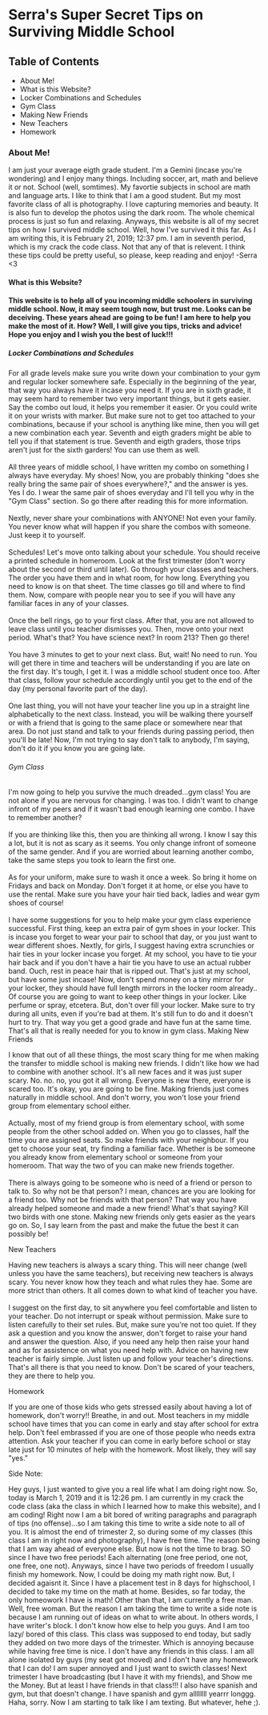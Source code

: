 <!DOCTYPE html>
<html>
    <head>
        <meta charset="utf-8">
        <title>New Webpage</title>
    </head>
    <body>
        <h1>Serra's Super Secret Tips on Surviving Middle School</h1>
        <h2>Table of Contents</h2>
        <ul>
            <li>About Me!</li> 
            <li>What is this Website?</li>
            <li>Locker Combinations and Schedules</li>
            <li>Gym Class</li>
            <li>Making New Friends</li>
            <li>New Teachers</li>
            <li>Homework</li>
        </ul>
        <h3>About Me!</h3>
        <p>I am just your average eigth grade student. I'm a Gemini (incase you're wondering) and I enjoy many things. Including soccer, art, math and believe it or not. School (well, somtimes). My favortie subjects in school are math and language arts. I like to think that I am a good student. But my most favorite class of all is photography. I love capturing memories and beauty. It is also fun to develop the photos using the dark room. The whole chemical process is just so fun and relaxing. Anyways, this website is all of my secret tips on how I survived middle school. Well, how I've survived it this far. As I am writing this, it is February 21, 2019; 12:37 pm. I am in seventh period, which is my crack the code class. Not that any of that is relevent. I think these tips could be pretty useful, so please, keep reading and enjoy! -Serra <3</p> 
        <h4>What is this Website?<h4>
             <p>This website is to help all of you incoming middle schoolers in surviving middle school. Now, it may seem tough now, but trust me. Looks can be deceiving. These years ahead are going to be fun! I am here to help you make the most of it. How? Well, I will give you tips, tricks and advice! Hope you enjoy and I wish you the best of luck!!! </p>
            <h5>Locker Combinations and Schedules</h4>
            </p>For all grade levels make sure you write down your combination to your gym and regular locker somewhere safe. Especially in the beginning of the year, that way you always have it incase you need it. If you are in sixth grade, it may seem hard to remember two very important things, but it gets easier. Say the combo out loud, it helps you remember it easier. Or you could write it on your wrists with marker. But make sure not to get too attached to your combinations, because if your school is anything like mine, then you will get a new combination each year. Seventh and eigth graders might be able to tell you if that statement is true. Seventh and eigth graders, those trips aren't just for the sixth garders! You can use them as well. <br> <br> 
            All three years of middle school, I have written my combo on something I always have everyday. My shoes! Now, you are probably thinking "does she really bring the same pair of shoes everywhere?," and the answer is yes. Yes I do. I wear the same pair of shoes everyday and I'll tell you why in the "Gym Class" section. So go there after reading this for more information.<br> <br> 
            Nextly, never share your combinations with ANYONE! Not even your family. You never know what will happen if you share the combos with someone. Just keep it to yourself. <br> <br> Schedules! Let's move onto talking about your schedule. You should receive a printed schedule in homeroom. Look at the first trimester (don't worry about the second or third until later). Go through your classes and teachers. The order you have them and in what room, for how long. Everything you need to know is on that sheet. The time classes go till and where to find them. Now, compare with people near you to see if you will have any familiar faces in any of your classes. <br> <br> 
            Once the bell rings, go to your first class. After that, you are not allowed to leave class until you teacher dismisses you. Then, move onto your next period. What's that? You have science next? In room 213? Then go there!<br> <br> 
            You have 3 minutes to get to your next class. But, wait! No need to run. You will get there in time and teachers will be understanding if you are late on the first day. It's tough, I get it. I was a middle school student once too. After that class, follow your schedule accordingly until you get to the end of the day (my personal favorite part of the day). <br> <br> 
            One last thing, you will not have your teacher line you up in a straight line alphabetically to the next class. Instead, you will be walking there yourself or with a friend that is going to the same place or somewhere near that area. Do not just stand and talk to your friends during passing period, then you'll be late! Now, I'm not trying to say don't talk to anybody, I'm saying, don't do it if you know you are going late. </p>
        <h6>Gym Class</h6>
        <p> I'm now going to help you survive the much dreaded...gym class! You are not alone if you are nervous for changing. I was too. I didn't want to change infront of my peers and if it wasn't bad enough learning one combo. I have to remember another? <br> <br>
            If you are thinking like this, then you are thinking all wrong. I know I say this a lot, but it is not as scary as it seems. You only change infront of someone of the same gender. And if you are worried about learning another combo, take the same steps you took to learn the first one. <br> <br> 
            As for your uniform, make sure to wash it once a week. So bring it home on Fridays and back on Monday. Don't forget it at home, or else you have to use the rental. Make sure you have your hair tied back, ladies and wear gym shoes of course! <br> <br>
            I have some suggestions for you to help make your gym class experience successful. First thing, keep an extra pair of gym shoes in your locker. This is incase you forget to wear your pair to school that day, or you just want to wear different shoes. Nextly, for girls, I suggest having extra scrunchies or hair ties in your locker incase you forget. At my school, you have to tie your hair back and if you don't have a hair tie you have to use an actual rubber band. Ouch, rest in peace hair that is ripped out. That's just at my school, but have some just incase! Now, don't spend money on a tiny mirror for your locker, they should have full length mirrors in the locker room already.. Of course you are going to want to keep other things in your locker. Like perfume or spray, etcetera. But, don't over fill your locker. Make sure to try during all units, even if you're bad at them. It's still fun to do and it doesn't hurt to try. That way you get a good grade and have fun at the same time. That's all that is really needed for you to know in gym class. 
            <h7>Making New Friends</h7>
                <p>I know that out of all these things, the most scary thing for me when making the transfer to middle school is making new friends. I didn't like how we had to combine with another school. It's all new faces and it was just super scary. No. no. no, you got it all wrong. Everyone is new there, everyone is scared too. It's okay, you are going to be fine. Making friends just comes naturally in middle school. And don't worry, you won't lose your friend group from elementary school either. <br> <br>
                    Actually, most of my friend group is from elementary school, with some people from the other school added on. When you go to classes, half the time you are assigned seats. So make friends with your neighbour. If you get to choose your seat, try finding a familiar face. Whether is be someone you already know from elementary school or someone from your homeroom. That way the two of you can make new friends together. <br> <br>
                There is always going to be someone who is need of a friend or person to talk to. So why not be that person? I mean, chances are you are looking for a friend too. Why not be friends with that person? That way you have already helped someone and made a new friend! What's that saying? Kill two birds with one stone. Making new friends only gets easier as the years go on. So, I say learn from the past and make the futue the best it can possibly be!</p>
                <h8>New Teachers</h8>
                <p>Having new teachers is always a scary thing. This will neer change (well unless you have the same teachers), but receiving new teachers is always scary. You never know how they teach and what rules they hae. Some are more strict than others. It all comes down to what kind of teacher you have. <br> <br>
                I suggest on the first day, to sit anywhere you feel comfortable and listen to your teacher. Do not interrupt or speak without permission. Make sure to listen carefully to their set rules. But, make sure you're not too quiet. If they ask a question and you know the answer, don't forget to raise your hand and answer the question. Also, if you need any help then raise your hand and as for assistence on what you need help with. Advice on having new teacher is fairly simple. Just listen up and follow your teacher's directions. That's all there is that you need to know. Don't be scared of your teachers, they are there to help you.       </p>
        <h9>Homework</h9>
        <p>If you are one of those kids who gets stressed easily about having a lot of homework, don't worry!! Breathe, in and out. Most teachers in my middle school have times that you can come in early and stay after school for extra help. Don't feel embrassed if you are one of those people who needs extra attention. Ask your teacher if you can come in early before school or stay late just for 10 minutes of help with the homework. Most likely, they will say "yes."</p>
        <h10>Side Note:</h10>
        <p>Hey guys, I just wanted to give you a real life what I am doing right now. So, today is March 1, 2019 and it is 12:26 pm. I am currently in my crack the code class (aka the class in which I learned how to make this website), and I am coding! Right now I am a bit bored of writing paragraphs and paragraph of tips (no offense)...so I am taking this time to write a side note to all of you. It is almost the end of trimester 2, so during some of my classes (this class I am in right now and photography), I have free time. The reason being that I am way ahead of everyone else. But now is not the time to brag. SO since I have two free periods! Each alternating (one free period, one not, one free, one not). Anyways, since I have two periods of freedom I usually finish my homework. Now, I could be doing my math right now. But, I decided agaisnt it. Since I have a placement test in 8 days for highschool, I decided to take my time on the math at home. Besides, so far today, the only homeowork I have is math! Other than that, I am currently a free man. Well, free woman. But the reason I am taking the time to write a side note is because I am running out of ideas on what to write about. In others words, I have writer's block. I don't know how else to help you guys. And I am too lazy/ bored of this class. This class was supposed to end today, but sadly they added on two more days of the trimester. Which is annoying because while having free time is nice. I don't have any friends in this class. I am all alone isolated by guys (my seat got moved) and I don't have any homework that I can do! I am super annoyed and I  just want to swicth classes! Next trimester I have broadcasting (but I have it with my friends), and Show me the Money. But at least I have friends in that class!!! I also have spanish and gym, but that doesn't change. I have spanish and gym allllllll yearrr longgg. Haha, sorry. Now I am starting to talk like I am texting. But whatever, hehe ;).  </p>
    </body>
</html>
